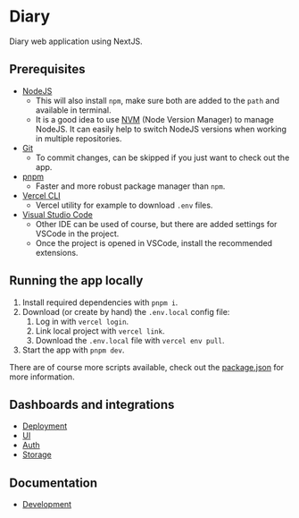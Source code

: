 # Diary

Diary web application using NextJS.

## Prerequisites

- [NodeJS](https://nodejs.org/)
  - This will also install `npm`, make sure both are added to the `path` and available in terminal.
  - It is a good idea to use [NVM](https://github.com/nvm-sh/nvm) (Node Version Manager) to manage NodeJS. It can easily help to switch NodeJS versions when working in multiple repositories.
- [Git](https://git-scm.com/)
  - To commit changes, can be skipped if you just want to check out the app.
- [pnpm](https://pnpm.io/installation)
  - Faster and more robust package manager than `npm`.
- [Vercel CLI](https://vercel.com/docs/cli)
  - Vercel utility for example to download `.env` files.
- [Visual Studio Code](https://code.visualstudio.com/)
  - Other IDE can be used of course, but there are added settings for VSCode in the project.
  - Once the project is opened in VSCode, install the recommended extensions.

## Running the app locally

1. Install required dependencies with `pnpm i`.
2. Download (or create by hand) the `.env.local` config file:
   1. Log in with `vercel login`.
   2. Link local project with `vercel link`.
   3. Download the `.env.local` file with `vercel env pull`.
3. Start the app with `pnpm dev`.

There are of course more scripts available, check out the [package.json](./package.json) for more information.

## Dashboards and integrations

- [Deployment](https://vercel.com/barnabas-lesti-projects/diary)
- [UI](https://mui.com/material-ui/getting-started/)
- [Auth](https://dashboard.clerk.com/apps/app_2nlQdHFozTPERS7XLm97usZlOj6/instances/ins_2nlQdK753qKgacGBlvcKYc4kp3c)
- [Storage](https://cloud.mongodb.com/v2/6717b26e897b77774c07d672)

## Documentation

- [Development](./docs/development.md)
